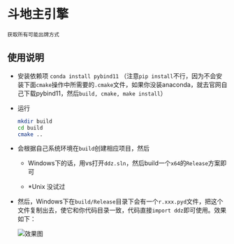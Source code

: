 # 斗地主引擎
`获取所有可能出牌方式`

## 使用说明


- 安装依赖项 `conda install pybind11` （注意`pip install`不行，因为不会安装下面`cmake`操作中所需要的`.cmake`文件，如果你没装anaconda，就去官网自己下载pybind11，然后`build, cmake, make install`）

- 运行
    ```bash
    mkdir build
    cd build
    cmake ..
    ```

- 会根据自己系统环境在`build`创建相应项目，然后

    - Windows下的话，用vs打开`ddz.sln`，然后build一个`x64`的`Release`方案即可

    - \*Unix 没试过

- 然后，Windows下在`build/Release`目录下会有一个`r.xxx.pyd`文件，把这个文件复制出去，使它和你代码目录一致，代码直接`import ddz`即可使用。效果如下：

    ![效果图](https://github.com/skyduy/ddz_moves/blob/master/%E6%95%88%E6%9E%9C.jpg)